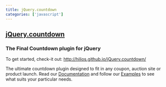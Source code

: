 ```yaml
---
title: jQuery.countdown
categories: ['javascript']
---
```

## [jQuery.countdown](https://github.com/hilios/jQuery.countdown)

### The Final Countdown plugin for jQuery


To get started, check-it out: http://hilios.github.io/jQuery.countdown/

The ultimate countdown plugin designed to fit in any coupon, auction site or product launch. Read our [Documentation](http://hilios.github.io/jQuery.countdown/documentation.html) and follow our [Examples](http://hilios.github.io/jQuery.countdown/examples.html) to see what suits your particular needs.
